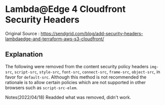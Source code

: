 # Lambda@Edge 4 Cloudfront Security Headers

Original Source : https://sendgrid.com/blog/add-security-headers-lambdaedge-and-terraform-aws-s3-cloudfront/

## Explanation
The following were removed from the content security policy headers `img-src`, `script-src`, `style-src`, `font-src`, `connect-src`, `frame-src`, `object-src`, in favor for `default-src`. Although this method is not recommended the rationale is to allow certain policies which are not supported in other browsers such as `script-src-elem`.

Notes(2022/04/18)
Readded what was removed, didn't work.